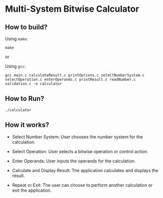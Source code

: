 # Multi-System Bitwise Calculator

## How to build?

Using `make`:
```
make
```
or

Using `gcc`:
```
gcc main.c calculateResult.c printOptions.c selectNumberSystem.c selectOperation.c enterOperands.c printResult.c readNumber.c validation.c -o calculator
```

## How to Run?
```
./calculator
```

## How it works?

- Select Number System: User chooses the number system for the calculation.

- Select Operation: User selects a bitwise operation or control action.

- Enter Operands: User inputs the operands for the calculation.

- Calculate and Display Result: The application calculates and displays the result.

- Repeat or Exit: The user can choose to perform another calculation or exit the application.